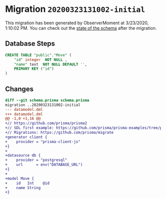 # Migration `20200323131002-initial`

This migration has been generated by ObserverMoment at 3/23/2020, 1:10:02 PM.
You can check out the [state of the schema](./schema.prisma) after the migration.

## Database Steps

```sql
CREATE TABLE "public"."Move" (
    "id" integer  NOT NULL ,
    "name" text  NOT NULL DEFAULT '',
    PRIMARY KEY ("id")
) 
```

## Changes

```diff
diff --git schema.prisma schema.prisma
migration ..20200323131002-initial
--- datamodel.dml
+++ datamodel.dml
@@ -1,0 +1,16 @@
+// https://github.com/prisma/prisma2
+// SDL first example: https://github.com/prisma/prisma-examples/tree/prisma2/javascript/graphql-sdl-first
+// Migrations: https://github.com/prisma/migrate
+generator client {
+    provider = "prisma-client-js"
+}
+
+datasource db {
+    provider = "postgresql"
+    url      = env("DATABASE_URL")
+}
+
+model Move {
+    id   Int    @id
+    name String
+}
```


